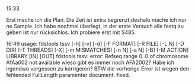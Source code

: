 15:33

Erst mache ich die Plan.
Die Zeit ist extra begrenzt,deshalb mache ich nur ne Sample. 
Ich habe nochmal überlegt, in der erste Versuch alle fastq zu geben ist nur rücksichlos. 
Ich probiere erst mit S485.

16:49
usage: fdstools tssv [-h] [-v] [-d] [-F FORMAT] [-R FILE] [-L N] [-D DIR] [-T THREADS] [-X] [-m MISMATCHES] [-n N] [-a N] [-B]
                     [-M ACTION]
                     LIBRARY [IN] [OUT]
fdstools tssv: error: Refseq range 0..0 of chromosome AfAa002 not available
wieso gibt es immer noch AFA2002? Habe ich irgendwo vergessen zu korrigeren? 
BTW die vorherige Error ist wegen den fehlended FullLength paramenter document. fixed.

